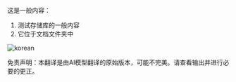 这是一般内容：
1. 测试存储库的一般内容
2. 它位于文档文件夹中

![korean](./translated_images/korean.d07fb6d9c66ed304c83ca947a00db31331d0321abb9d15a28504b004635a01c3.zh.png)


免责声明：本翻译是由AI模型翻译的原始版本，可能不完美。请查看输出并进行必要的更正。